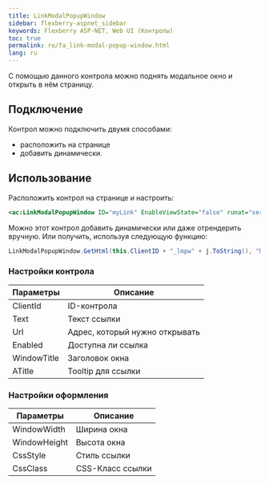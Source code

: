```yaml
---
title: LinkModalPopupWindow
sidebar: flexberry-aspnet_sidebar
keywords: Flexberry ASP-NET, Web UI (Контролы)
toc: true
permalink: ru/fa_link-modal-popup-window.html
lang: ru
---
```


С помощью данного контрола можно поднять модальное окно и открыть в нём страницу.

## Подключение

Контрол можно подключить двумя способами:

* расположить на странице
* добавить динамически.

## Использование

Расположить контрол на странице и настроить:

```xml
<ac:LinkModalPopupWindow ID="myLink" EnableViewState="false" runat="server" URL="homework.aspx" Enabled="true" Text="Ссылка" WindowTitle="Домашнее задание" />
```

Можно этот контрол добавить динамически или даже отрендерить вручную.
Или получить, используя следующую функцию:

```csharp
LinkModalPopupWindow.GetHtml(this.ClientID + "_lmpw" + j.ToString(), "Подробнее", "TemaPlanLessonE.aspx?LookUp=true&amp;pk={0}", "Тематический план урока", 640, 480, true)
```

### Настройки контрола

| Параметры | Описание|
|---------------|--------------------|
| ClientId | ID-контрола|
| Text | Текст ссылки|
| Url | Адрес, который нужно открывать|
| Enabled | Доступна ли ссылка|
| WindowTitle | Заголовок окна|
| ATitle | Tooltip для ссылки|

### Настройки оформления

| Параметры | Описание|
|-----------------------|----------------------|
| WindowWidth | Ширина окна|
| WindowHeight | Высота окна|-
| CssStyle | Стиль ссылки|-
| CssClass | CSS-Класс ссылки| 
 